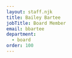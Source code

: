 ```yaml
---
layout: staff.njk
title: Bailey Bartee
jobTitle: Board Member
email: bbartee
department:
  - board
order: 100
---
```

